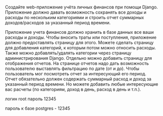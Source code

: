 Создайте web-приложение учёта личных финансов при помощи Django. Приложение должно давать возможность сохранять все доходы и расходы по нескольким категориями и строить отчет суммарных доходов/расходов за указанный период времени.

Приложение учета финансов должно хранить в базе данных все ваши расходы и доходы. Чтобы вносить траты или поступления, приложение должно предоставлять страницу для этого. Можете сделать страницу для добавления категорий, к которым потом можно относить расходы. Также можно добавлять/удалять категории через страницу администрирования Django. Отдельно можно добавить страницу для отображения отчетов. На странице отчетов надо дать возможность пользователю выставлять фильтрацию по дате (от и до). Чтобы пользователь мог посмотреть отчет за интересующий его период. Отчет обязательно должен содержать суммарный расход и доход за указанный период времени. Но можете добавить любые интересующие вас расчеты (по категориям, доход в день, расход в день и т.п.).


логин  root
пароль 12345


пароль к базе postgres - 12345
